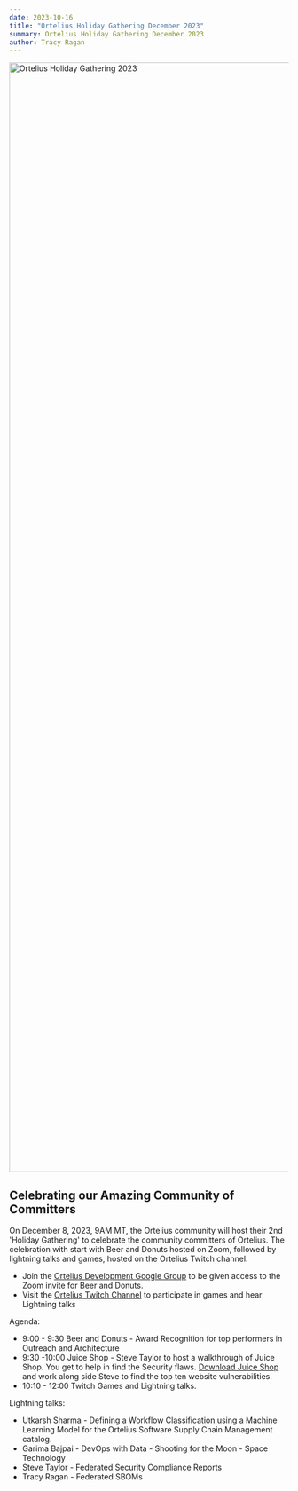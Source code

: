 ```yaml
---
date: 2023-10-16
title: "Ortelius Holiday Gathering December 2023"
summary: Ortelius Holiday Gathering December 2023
author: Tracy Ragan
---
```


<div class="col-center">
<img src="/images/ortelius-holiday-gathering-12-2023.png" alt="Ortelius Holiday Gathering 2023" height="2000px" width="1000px" />
</div>
<p></p>

## Celebrating our Amazing Community of Committers

On December 8, 2023, 9AM MT, the Ortelius community will host their 2nd 'Holiday Gathering' to celebrate the community committers of Ortelius. The celebration with start with Beer and Donuts hosted on Zoom, followed by lightning talks and games, hosted on the Ortelius Twitch channel.

- Join the [Ortelius Development Google Group](https://groups.google.com/g/ortelius-dev) to be given access to the Zoom invite for Beer and Donuts.
- Visit the [Ortelius Twitch Channel](https://www.twitch.tv/orteliusos) to participate in games and hear Lightning talks

Agenda:
- 9:00 - 9:30 Beer and Donuts - Award Recognition for top performers in Outreach and Architecture
- 9:30 -10:00 Juice Shop - Steve Taylor to host a walkthrough of Juice Shop. You get to help in find the Security flaws. [Download Juice Shop](https://owasp.org/www-project-juice-shop/) and work along side Steve to find the top ten website vulnerabilities. 
- 10:10 - 12:00 Twitch Games and Lightning talks. 

Lightning talks:

- Utkarsh Sharma - Defining a Workflow Classification using a Machine Learning Model for the Ortelius Software Supply Chain Management catalog.
- Garima Bajpai - DevOps with Data - Shooting for the Moon - Space Technology 
- Steve Taylor -  Federated Security Compliance Reports 
- Tracy Ragan - Federated SBOMs

